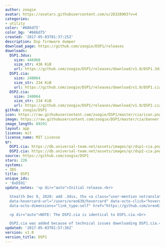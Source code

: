 ```yaml
---
author: zoogie
avatar: https://avatars.githubusercontent.com/u/28328903?v=4
categories:
- utility
color: '#686d75'
color_bg: '#686d75'
created: '2017-05-03T01:37:25Z'
description: Dsp firmware dumper
download_page: https://github.com/zoogie/DSP1/releases
downloads:
  DSP1.3dsx:
    size: 446968
    size_str: 436 KiB
    url: https://github.com/zoogie/DSP1/releases/download/v1.0/DSP1.3dsx
  DSP1.cia:
    size: 240064
    size_str: 234 KiB
    url: https://github.com/zoogie/DSP1/releases/download/v1.0/DSP1.cia
  DSP2.cia:
    size: 240064
    size_str: 234 KiB
    url: https://github.com/zoogie/DSP1/releases/download/v1.0/DSP2.cia
github: zoogie/DSP1
icon: https://raw.githubusercontent.com/zoogie/DSP1/master/cia/icon.png
image: https://raw.githubusercontent.com/zoogie/DSP1/master/cia/banner.png
image_length: 89291
layout: app
license: mit
license_name: MIT License
qr:
  DSP1.cia: https://db.universal-team.net/assets/images/qr/dsp1-cia.png
  DSP2.cia: https://db.universal-team.net/assets/images/qr/dsp2-cia.png
source: https://github.com/zoogie/DSP1
stars: 226
systems:
- 3DS
title: DSP1
unique_ids:
- '0xD591'
update_notes: '<p dir="auto">Initial release.<br>

  Stealth Dec 9, 2020: add .3dsx, thx <a class="user-mention notranslate" data-hovercard-type="user"
  data-hovercard-url="/users/oreo639/hovercard" data-octo-click="hovercard-link-click"
  data-octo-dimensions="link_type:self" href="https://github.com/oreo639">@oreo639</a></p>

  <p dir="auto">NOTE: The DSP2.cia is identical to DSP1.cia.<br>

  DSP2.cia was added because of technical issues downloading DSP1.cia.</p>'
updated: '2017-05-03T01:57:36Z'
version: v1.0
version_title: DSP1
---
```

